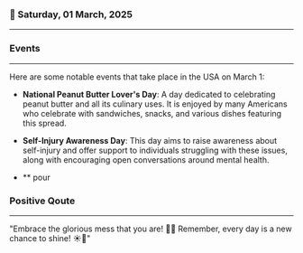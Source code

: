 ### 📅 Saturday, 01 March, 2025
------
### Events
------
Here are some notable events that take place in the USA on March 1:

- **National Peanut Butter Lover's Day**: A day dedicated to celebrating peanut butter and all its culinary uses. It is enjoyed by many Americans who celebrate with sandwiches, snacks, and various dishes featuring this spread.

- **Self-Injury Awareness Day**: This day aims to raise awareness about self-injury and offer support to individuals struggling with these issues, along with encouraging open conversations around mental health.

- ** pour
### Positive Qoute
------
"Embrace the glorious mess that you are! 🌈✨ Remember, every day is a new chance to shine! ☀️💖"
